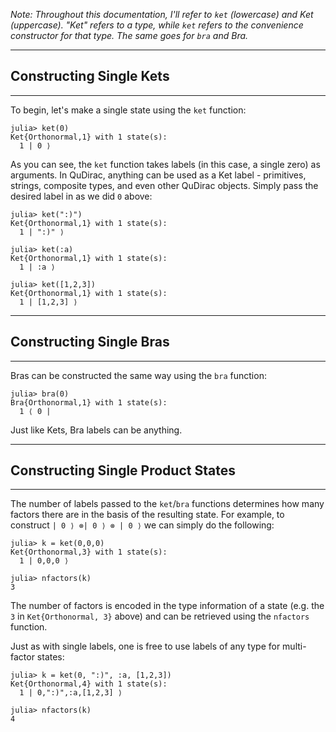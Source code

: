 *Note: Throughout this documentation, I'll refer to `ket` (lowercase) and Ket (uppercase). "Ket" refers to a type, while `ket` refers to the convenience constructor for that type. The same goes for `bra` and Bra.*

---
## Constructing Single Kets
---

To begin, let's make a single state using the `ket` function:


```
julia> ket(0)
Ket{Orthonormal,1} with 1 state(s):
  1 | 0 ⟩
```

As you can see, the `ket` function takes labels (in this case, a single zero) as arguments. In QuDirac, anything can be used as a Ket label - primitives, strings, composite types, and even other QuDirac objects. Simply pass the desired label in as we did `0` above:

```
julia> ket(":)")
Ket{Orthonormal,1} with 1 state(s):
  1 | ":)" ⟩

julia> ket(:a)
Ket{Orthonormal,1} with 1 state(s):
  1 | :a ⟩

julia> ket([1,2,3])
Ket{Orthonormal,1} with 1 state(s):
  1 | [1,2,3] ⟩
```

---
## Constructing Single Bras
---

Bras can be constructed the same way using the `bra` function:

```
julia> bra(0)
Bra{Orthonormal,1} with 1 state(s):
  1 ⟨ 0 |
```

Just like Kets, Bra labels can be anything.  


---
## Constructing Single Product States
---

The number of labels passed to the `ket`/`bra` functions determines how many factors there are in the basis of the resulting state. For example, to construct `| 0 ⟩ ⊗| 0 ⟩ ⊗ | 0 ⟩` we can simply do the following:


```
julia> k = ket(0,0,0)
Ket{Orthonormal,3} with 1 state(s):
  1 | 0,0,0 ⟩

julia> nfactors(k)
3
```

The number of factors is encoded in the type information of a state (e.g. the `3` in `Ket{Orthonormal, 3}` above) and can be retrieved using the `nfactors` function.

Just as with single labels, one is free to use labels of any type for multi-factor states:

```
julia> k = ket(0, ":)", :a, [1,2,3])
Ket{Orthonormal,4} with 1 state(s):
  1 | 0,":)",:a,[1,2,3] ⟩

julia> nfactors(k)
4
```
